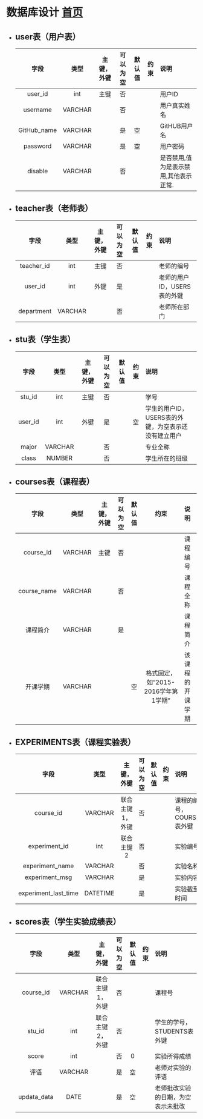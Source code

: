 # 数据库设计 [首页](README.md)



- ## user表（用户表）

    |字段|类型|主键，外键|可以为空|默认值|约束|说明|
    |:-------:|:-------------:|:------:|:----:|:---:|:----:|:----------|
    |user_id|int|主键|否| | | 用户ID|
    |username|VARCHAR| |否| | | 用户真实姓名|
    |GitHub_name|VARCHAR| |是|空| | GitHUB用户名|
    |password|VARCHAR| |是|空| | 用户密码|
    |disable|VARCHAR| |否| | |是否禁用,值为是表示禁用,其他表示正常.|




- ## teacher表（老师表）

    |字段|类型|主键，外键|可以为空|默认值|约束|说明|
    |:-------:|:-------------:|:------:|:----:|:---:|:----:|:----------|
    |teacher_id|int|主键|否| | | 老师的编号|
    |user_id|int|外键|是| | | 老师的用户ID，USERS表的外键|
    |department|VARCHAR| |否| | | 老师所在部门|



- ## stu表（学生表）

    |字段|类型|主键，外键|可以为空|默认值|约束|说明|
    |:-------:|:-------------:|:------:|:----:|:---:|:----:|:----------|
    |stu_id|int|主键|否| | | 学号|
    |user_id|int|外键|是| |空| 学生的用户ID，USERS表的外键，为空表示还没有建立用户|
    |major|VARCHAR| |否| | |专业全称|
    |class|NUMBER| |否| | | 学生所在的班级|
    
 

 
- ## courses表（课程表）

    |字段|类型|主键，外键|可以为空|默认值|约束|说明|
    |:-------:|:-------------:|:------:|:----:|:---:|:----:|:----------|
    |course_id|VARCHAR|主键|否| | | 课程编号|
    |course_name|VARCHAR||否| | | 课程全称|
    |课程简介|VARCHAR| |是| | | 课程简介|
    |开课学期|VARCHAR|||空| 格式固定，如“2015-2016学年第1学期”| 该课程的开课学期|
    
  
    
- ## EXPERIMENTS表（课程实验表）

    |字段|类型|主键，外键|可以为空|默认值|约束|说明|
    |:-------:|:-------------:|:------:|:----:|:---:|:----:|:----------|
    |course_id|VARCHAR|联合主键1，外键|否| | | 课程的编号，COURSES表外键|
    |experiment_id|int|联合主键2|否| | | 实验编号|
    |experiment_name|VARCHAR| |否| | | 实验名称|
    |experiment_msg|VARCHAR| |是| | | 实验内容|
    |experiment_last_time|DATETIME| |是| | | 实验截至时间|
    
    
- ## scores表（学生实验成绩表）

    |字段|类型|主键，外键|可以为空|默认值|约束|说明|
    |:-------:|:-------------:|:------:|:----:|:---:|:----:|:----------|
    |course_id|VARCHAR|联合主键1，外键|否| | | 课程号|
    |stu_id|int|联合主键2，外键|否| | | 学生的学号，STUDENTS表外键|
    |score|int| |否|0| | 实验所得成绩|
    |评语|VARCHAR| |是|空| | 老师对实验的评语|
    |updata_data|DATE| |是|空| |老师批改实验的日期，为空表示未批改|
 
